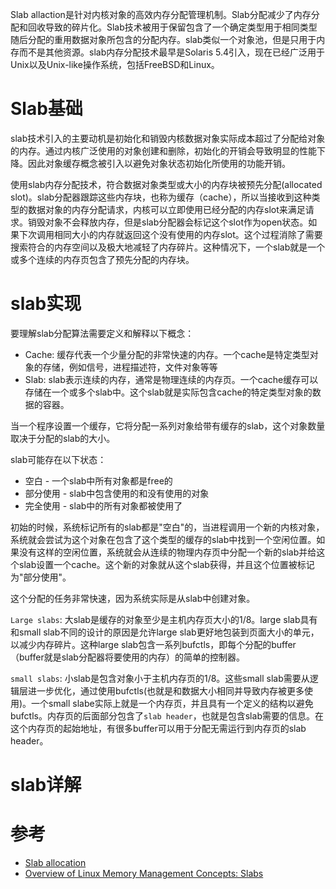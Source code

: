 Slab allaction是针对内核对象的高效内存分配管理机制。Slab分配减少了内存分配和回收导致的碎片化。Slab技术被用于保留包含了一个确定类型用于相同类型随后分配的重用数据对象所包含的分配内存。slab类似一个对象池，但是只用于内存而不是其他资源。slab内存分配技术最早是Solaris 5.4引入，现在已经广泛用于Unix以及Unix-like操作系统，包括FreeBSD和Linux。

# Slab基础

slab技术引入的主要动机是初始化和销毁内核数据对象实际成本超过了分配给对象的内存。通过内核广泛使用的对象创建和删除，初始化的开销会导致明显的性能下降。因此对象缓存概念被引入以避免对象状态初始化所使用的功能开销。

使用slab内存分配技术，符合数据对象类型或大小的内存块被预先分配(allocated slot)。slab分配器跟踪这些内存块，也称为缓存（cache），所以当接收到这种类型的数据对象的内存分配请求，内核可以立即使用已经分配的内存slot来满足请求。销毁对象不会释放内存，但是slab分配器会标记这个slot作为open状态。如果下次调用相同大小的内存就返回这个没有使用的内存slot。这个过程消除了需要搜索符合的内存空间以及极大地减轻了内存碎片。这种情况下，一个slab就是一个或多个连续的内存页包含了预先分配的内存块。

# slab实现

要理解slab分配算法需要定义和解释以下概念：

* Cache: 缓存代表一个少量分配的非常快速的内存。一个cache是特定类型对象的存储，例如信号，进程描述符，文件对象等等
* Slab: slab表示连续的内存，通常是物理连续的内存页。一个cache缓存可以存储在一个或多个slab中。这个slab就是实际包含cache的特定类型对象的数据的容器。

当一个程序设置一个缓存，它将分配一系列对象给带有缓存的slab，这个对象数量取决于分配的slab的大小。

slab可能存在以下状态：

* 空白 - 一个slab中所有对象都是free的
* 部分使用 - slab中包含使用的和没有使用的对象
* 完全使用 - slab中的所有对象都被使用了

初始的时候，系统标记所有的slab都是"空白"的，当进程调用一个新的内核对象，系统就会尝试为这个对象在包含了这个类型的缓存的slab中找到一个空闲位置。如果没有这样的空闲位置，系统就会从连续的物理内存页中分配一个新的slab并给这个slab设置一个cache。这个新的对象就从这个slab获得，并且这个位置被标记为"部分使用"。

这个分配的任务非常快速，因为系统实际是从slab中创建对象。

`Large slabs`: 大slab是缓存的对象至少是主机内存页大小的1/8。large slab具有和small slab不同的设计的原因是允许large slab更好地包装到页面大小的单元，以减少内存碎片。这种large slab包含一系列bufctls，即每个分配的buffer（buffer就是slab分配器将要使用的内存）的简单的控制器。

`small slabs`: 小slab是包含对象小于主机内存页的1/8。这些small slab需要从逻辑层进一步优化，通过使用bufctls(也就是和数据大小相同并导致内存被更多使用)。一个small slabe实际上就是一个内存页，并且具有一个定义的结构以避免bufctls。内存页的后面部分包含了`slab header`，也就是包含slab需要的信息。在这个内存页的起始地址，有很多buffer可以用于分配无需运行到内存页的slab header。

# slab详解

# 参考

* [Slab allocation](https://en.wikipedia.org/wiki/Slab_allocation)
* [Overview of Linux Memory Management Concepts: Slabs](http://www.secretmango.com/jimb/Whitepapers/slabs/slab.html)
